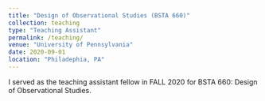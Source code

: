 ```yaml
---
title: "Design of Observational Studies (BSTA 660)"
collection: teaching
type: "Teaching Assistant"
permalink: /teaching/
venue: "University of Pennsylvania"
date: 2020-09-01
location: "Philadephia, PA"
---
```


I served as the teaching assistant fellow in FALL 2020 for BSTA 660: Design of Observational Studies.
